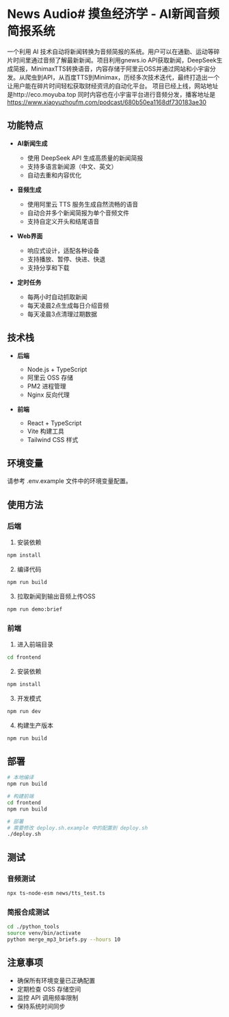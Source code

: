 # News Audio# 摸鱼经济学 - AI新闻音频简报系统

一个利用 AI 技术自动将新闻转换为音频简报的系统。用户可以在通勤、运动等碎片时间里通过音频了解最新新闻。项目利用gnews.io API获取新闻，DeepSeek生成简报，MinimaxTTS转换语音，内容存储于阿里云OSS并通过网站和小宇宙分发。从爬虫到API，从百度TTS到Minimax，历经多次技术迭代，最终打造出一个让用户能在碎片时间轻松获取财经资讯的自动化平台。
项目已经上线，网站地址是http://eco.moyuba.top
同时内容也在小宇宙平台进行音频分发，播客地址是 https://www.xiaoyuzhoufm.com/podcast/680b50ea1168df730183ae30

## 功能特点

- **AI新闻生成**
  - 使用 DeepSeek API 生成高质量的新闻简报
  - 支持多语言新闻源（中文、英文）
  - 自动去重和内容优化

- **音频生成**
  - 使用阿里云 TTS 服务生成自然流畅的语音
  - 自动合并多个新闻简报为单个音频文件
  - 支持自定义开头和结尾语音

- **Web界面**
  - 响应式设计，适配各种设备
  - 支持播放、暂停、快进、快退
  - 支持分享和下载

- **定时任务**
  - 每两小时自动抓取新闻
  - 每天凌晨2点生成每日介绍音频
  - 每天凌晨3点清理过期数据

## 技术栈

- **后端**
  - Node.js + TypeScript
  - 阿里云 OSS 存储
  - PM2 进程管理
  - Nginx 反向代理

- **前端**
  - React + TypeScript
  - Vite 构建工具
  - Tailwind CSS 样式

## 环境变量

请参考 .env.example 文件中的环境变量配置。

## 使用方法

### 后端

1. 安装依赖
```bash
npm install
```

2. 编译代码
```bash
npm run build
```

3. 拉取新闻到输出音频上传OSS
```bash
npm run demo:brief
```

### 前端

1. 进入前端目录
```bash
cd frontend
```

2. 安装依赖
```bash
npm install
```

3. 开发模式
```bash
npm run dev
```

4. 构建生产版本
```bash
npm run build
```

## 部署

```bash
# 本地编译
npm run build

# 构建前端
cd frontend
npm run build

# 部署
# 需要修改 deploy.sh.example 中的配置到 deploy.sh
./deploy.sh
```

## 测试

### 音频测试

```bash
npx ts-node-esm news/tts_test.ts
```
### 简报合成测试

```bash
cd ./python_tools 
source venv/bin/activate
python merge_mp3_briefs.py --hours 10
```

## 注意事项

- 确保所有环境变量已正确配置
- 定期检查 OSS 存储空间
- 监控 API 调用频率限制
- 保持系统时间同步